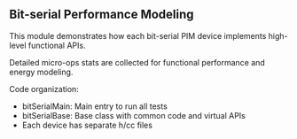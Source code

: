 ## Bit-serial Performance Modeling

This module demonstrates how each bit-serial PIM device implements high-level functional APIs.

Detailed micro-ops stats are collected for functional performance and energy modeling.

Code organization:
* bitSerialMain: Main entry to run all tests
* bitSerialBase: Base class with common code and virtual APIs
* Each device has separate h/cc files

